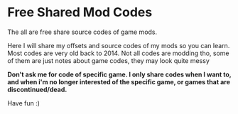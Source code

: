 # Free Shared Mod Codes
The all are free share source codes of game mods.

Here I will share my offsets and source codes of my mods so you can learn. Most codes are very old back to 2014. Not all codes are modding tho, some of them are just notes about game codes, they may look quite messy

**Don't ask me for code of specific game. I only share codes when I want to, and when i'm no longer interested of the specific game, or games that are discontinued/dead.**

Have fun :)
